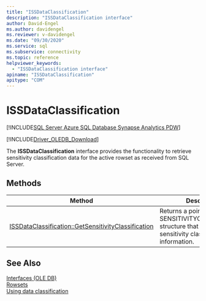 ```yaml
---
title: "ISSDataClassification"
description: "ISSDataClassification interface"
author: David-Engel
ms.author: davidengel
ms.reviewer: v-davidengel
ms.date: "09/30/2020"
ms.service: sql
ms.subservice: connectivity
ms.topic: reference
helpviewer_keywords:
  - "ISSDataClassification interface"
apiname: "ISSDataClassification"
apitype: "COM"
---
```

# ISSDataClassification
[!INCLUDE[SQL Server Azure SQL Database Synapse Analytics PDW](../../../includes/applies-to-version/sql-asdb-asa.md)]

[!INCLUDE[Driver_OLEDB_Download](../../../includes/driver_oledb_download.md)]

  The **ISSDataClassification** interface provides the functionality to retrieve sensitivity classification data for the active rowset as received from SQL Server.
  

## Methods

|Method|Description|  
|------------|-----------------|  
|[ISSDataClassification::GetSensitivityClassification](../../oledb/ole-db-interfaces/issdataclassification-getsensitivityclassification-ole-db.md)|Returns a pointer to a SENSITIVITYCLASSIFICATION structure that contains sensitivity classification information.|  

## See Also  
 [Interfaces &#40;OLE DB&#41;](../../oledb/ole-db-interfaces/oledb-driver-for-sql-server-ole-db-interfaces.md)   
 [Rowsets](../ole-db-rowsets/rowsets.md)   
 [Using data classification](../features/using-data-classification.md)
